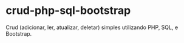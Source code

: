 # crud-php-sql-bootstrap
Crud (adicionar, ler, atualizar, deletar) simples utilizando PHP, SQL, e Bootstrap.
